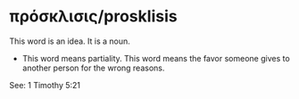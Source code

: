 # πρόσκλισις/prosklisis
This word is an idea. It is a noun.
* This word means partiality. This word means the favor someone gives to another person for the wrong reasons.

See: 1 Timothy 5:21
